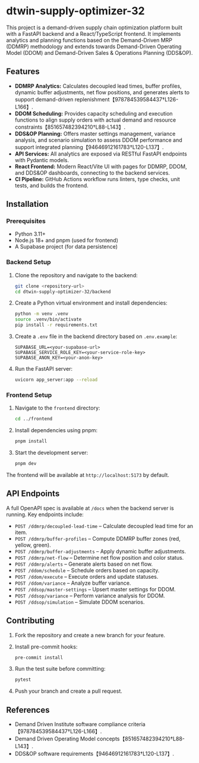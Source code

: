 # dtwin-supply-optimizer-32

This project is a demand-driven supply chain optimization platform built with a FastAPI backend and a React/TypeScript frontend. It implements analytics and planning functions based on the Demand-Driven MRP (DDMRP) methodology and extends towards Demand-Driven Operating Model (DDOM) and Demand-Driven Sales & Operations Planning (DDS&OP).

## Features

- **DDMRP Analytics:** Calculates decoupled lead times, buffer profiles, dynamic buffer adjustments, net flow positions, and generates alerts to support demand-driven replenishment【978784539584437†L126-L166】.
- **DDOM Scheduling:** Provides capacity scheduling and execution functions to align supply orders with actual demand and resource constraints【851657482394210†L88-L143】.
- **DDS&OP Planning:** Offers master settings management, variance analysis, and scenario simulation to assess DDOM performance and support integrated planning【94646912161783†L120-L137】.
- **API Services:** All analytics are exposed via RESTful FastAPI endpoints with Pydantic models.
- **React Frontend:** Modern React/Vite UI with pages for DDMRP, DDOM, and DDS&OP dashboards, connecting to the backend services.
- **CI Pipeline:** GitHub Actions workflow runs linters, type checks, unit tests, and builds the frontend.

## Installation

### Prerequisites

- Python 3.11+
- Node.js 18+ and pnpm (used for frontend)
- A Supabase project (for data persistence)

### Backend Setup

1. Clone the repository and navigate to the backend:

   ```bash
   git clone <repository-url>
   cd dtwin-supply-optimizer-32/backend
   ```

2. Create a Python virtual environment and install dependencies:

   ```bash
   python -m venv .venv
   source .venv/bin/activate
   pip install -r requirements.txt
   ```

3. Create a `.env` file in the backend directory based on `.env.example`:

   ```
   SUPABASE_URL=<your-supabase-url>
   SUPABASE_SERVICE_ROLE_KEY=<your-service-role-key>
   SUPABASE_ANON_KEY=<your-anon-key>
   ```

4. Run the FastAPI server:

   ```bash
   uvicorn app_server:app --reload
   ```

### Frontend Setup

1. Navigate to the `frontend` directory:

   ```bash
   cd ../frontend
   ```

2. Install dependencies using pnpm:

   ```bash
   pnpm install
   ```

3. Start the development server:

   ```bash
   pnpm dev
   ```

The frontend will be available at `http://localhost:5173` by default.

## API Endpoints

A full OpenAPI spec is available at `/docs` when the backend server is running. Key endpoints include:

- `POST /ddmrp/decoupled-lead-time` – Calculate decoupled lead time for an item.
- `POST /ddmrp/buffer-profiles` – Compute DDMRP buffer zones (red, yellow, green).
- `POST /ddmrp/buffer-adjustments` – Apply dynamic buffer adjustments.
- `POST /ddmrp/net-flow` – Determine net flow position and color status.
- `POST /ddmrp/alerts` – Generate alerts based on net flow.
- `POST /ddom/schedule` – Schedule orders based on capacity.
- `POST /ddom/execute` – Execute orders and update statuses.
- `POST /ddom/variance` – Analyze buffer variance.
- `POST /ddsop/master-settings` – Upsert master settings for DDOM.
- `POST /ddsop/variance` – Perform variance analysis for DDOM.
- `POST /ddsop/simulation` – Simulate DDOM scenarios.

## Contributing

1. Fork the repository and create a new branch for your feature.
2. Install pre-commit hooks:

   ```bash
   pre-commit install
   ```

3. Run the test suite before committing:

   ```bash
   pytest
   ```

4. Push your branch and create a pull request.

## References

- Demand Driven Institute software compliance criteria【978784539584437†L126-L166】.
- Demand Driven Operating Model concepts【851657482394210†L88-L143】.
- DDS&OP software requirements【94646912161783†L120-L137】.
